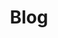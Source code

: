 ---
title: "Blog"
layout: category
permalink: /categories/blog
author_profile: true
taxonomy: Blog
sidebar:
    nav: "categories"
---